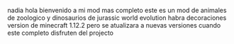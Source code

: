 
nadia hola bienvenido a mi mod mas completo  este es un mod de animales de zoologico  y dinosaurios de   jurassic world evolution habra decoraciones version de 
minecraft 1.12.2 pero se atualizara a nuevas versiones cuando este completo disfruten del projecto 


